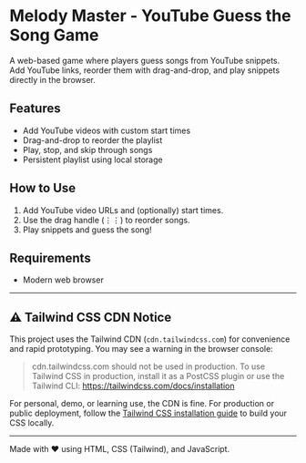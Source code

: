 # Melody Master - YouTube Guess the Song Game

A web-based game where players guess songs from YouTube snippets. Add YouTube links, reorder them with drag-and-drop, and play snippets directly in the browser.

## Features
- Add YouTube videos with custom start times
- Drag-and-drop to reorder the playlist
- Play, stop, and skip through songs
- Persistent playlist using local storage

## How to Use
1. Add YouTube video URLs and (optionally) start times.
2. Use the drag handle (⋮⋮) to reorder songs.
3. Play snippets and guess the song!

## Requirements
- Modern web browser

---

## ⚠️ Tailwind CSS CDN Notice
This project uses the Tailwind CDN (`cdn.tailwindcss.com`) for convenience and rapid prototyping. You may see a warning in the browser console:

> cdn.tailwindcss.com should not be used in production. To use Tailwind CSS in production, install it as a PostCSS plugin or use the Tailwind CLI: https://tailwindcss.com/docs/installation

For personal, demo, or learning use, the CDN is fine. For production or public deployment, follow the [Tailwind CSS installation guide](https://tailwindcss.com/docs/installation) to build your CSS locally.

---

Made with ❤️ using HTML, CSS (Tailwind), and JavaScript.
